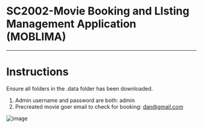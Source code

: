 
# SC2002-Movie Booking and LIsting Management Application (MOBLIMA)
-------------------------------------------------------------------

# Instructions
Ensure all folders in the .data folder has been downloaded.

1) Admin username and password are both: admin
2) Precreated movie goer email to check for booking: dan@gmail.com



![image](https://user-images.githubusercontent.com/39144132/201506237-9969ecf8-a752-41c1-bad4-68fa3fa79642.png)

